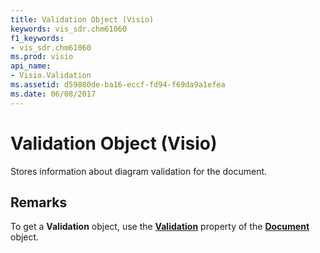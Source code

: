 ```yaml
---
title: Validation Object (Visio)
keywords: vis_sdr.chm61060
f1_keywords:
- vis_sdr.chm61060
ms.prod: visio
api_name:
- Visio.Validation
ms.assetid: d59880de-ba16-eccf-fd94-f69da9a1efea
ms.date: 06/08/2017
---
```



# Validation Object (Visio)

Stores information about diagram validation for the document.


## Remarks

To get a **Validation** object, use the **[Validation](document-validation-property-visio.md)** property of the **[Document](document-object-visio.md)** object.


